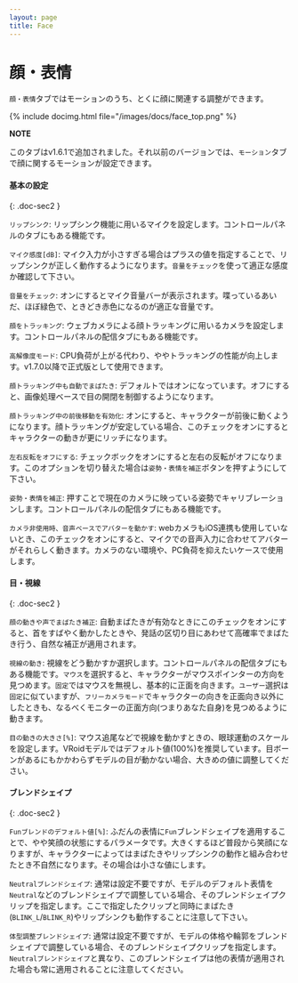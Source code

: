 ```yaml
---
layout: page
title: Face
---
```


# 顔・表情

`顔・表情`タブではモーションのうち、とくに顔に関連する調整ができます。

{% include docimg.html file="/images/docs/face_top.png" %}

<div class="note-area" markdown="1">

**NOTE**

このタブはv1.6.1で追加されました。それ以前のバージョンでは、`モーション`タブで顔に関するモーションが設定できます。

</div>


#### 基本の設定
{: .doc-sec2 }

`リップシンク`: リップシンク機能に用いるマイクを設定します。コントロールパネルのタブにもある機能です。

`マイク感度[dB]`: マイク入力が小さすぎる場合はプラスの値を指定することで、リップシンクが正しく動作するようになります。`音量をチェック`を使って適正な感度か確認して下さい。

`音量をチェック`: オンにするとマイク音量バーが表示されます。喋っているあいだ、ほぼ緑色で、ときどき赤色になるのが適正な音量です。

`顔をトラッキング`: ウェブカメラによる顔トラッキングに用いるカメラを設定します。コントロールパネルの配信タブにもある機能です。

`高解像度モード`: CPU負荷が上がる代わり、ややトラッキングの性能が向上します。v1.7.0以降で正式版として使用できます。

`顔トラッキング中も自動でまばたき`: デフォルトではオンになっています。オフにすると、画像処理ベースで目の開閉を制御するようになります。

`顔トラッキング中の前後移動を有効化`: オンにすると、キャラクターが前後に動くようになります。顔トラッキングが安定している場合、このチェックをオンにするとキャラクターの動きが更にリッチになります。

`左右反転をオフにする`: チェックボックをオンにすると左右の反転がオフになります。このオプションを切り替えた場合は`姿勢・表情を補正`ボタンを押すようにして下さい。

`姿勢・表情を補正`: 押すことで現在のカメラに映っている姿勢でキャリブレーションします。コントロールパネルの配信タブにもある機能です。

`カメラ非使用時、音声ベースでアバターを動かす`: webカメラもiOS連携も使用していないとき、このチェックをオンにすると、マイクでの音声入力に合わせてアバターがそれらしく動きます。カメラのない環境や、PC負荷を抑えたいケースで使用します。


#### 目・視線
{: .doc-sec2 }

`顔の動きや声でまばたき補正`: 自動まばたきが有効なときにこのチェックをオンにすると、首をすばやく動かしたときや、発話の区切り目にあわせて高確率でまばたき行う、自然な補正が適用されます。

`視線の動き`: 視線をどう動かすか選択します。コントロールパネルの配信タブにもある機能です。`マウス`を選択すると、キャラクターがマウスポインターの方向を見つめます。`固定`ではマウスを無視し、基本的に正面を向きます。`ユーザー`選択は`固定`に似ていますが、`フリーカメラモード`でキャラクターの向きを正面向き以外にしたときも、なるべくモニターの正面方向(つまりあなた自身)を見つめるように動きます。

`目の動きの大きさ[%]`: マウス追尾などで視線を動かすときの、眼球運動のスケールを設定します。VRoidモデルではデフォルト値(100%)を推奨しています。目ボーンがあるにもかかわらずモデルの目が動かない場合、大きめの値に調整してください。


#### ブレンドシェイプ
{: .doc-sec2 }

`Funブレンドのデフォルト値[%]`: ふだんの表情に`Fun`ブレンドシェイプを適用することで、やや笑顔の状態にするパラメータです。大きくするほど普段から笑顔になりますが、キャラクターによってはまばたきやリップシンクの動作と組み合わせたとき不自然になります。その場合は小さな値にします。

`Neutralブレンドシェイプ`: 通常は設定不要ですが、モデルのデフォルト表情を`Neutral`などのブレンドシェイプで調整している場合、そのブレンドシェイプクリップを指定します。ここで指定したクリップと同時にまばたき(`BLINK_L`/`BLINK_R`)やリップシンクも動作することに注意して下さい。

`体型調整ブレンドシェイプ`: 通常は設定不要ですが、モデルの体格や輪郭をブレンドシェイプで調整している場合、そのブレンドシェイプクリップを指定します。`Neutralブレンドシェイプ`と異なり、このブレンドシェイプは他の表情が適用された場合も常に適用されることに注意してください。

